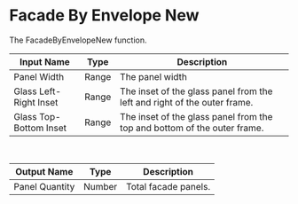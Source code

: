 
            
# Facade By Envelope New

The FacadeByEnvelopeNew function.

|Input Name|Type|Description|
|---|---|---|
|Panel Width|Range|The panel width|
|Glass Left-Right Inset|Range|The inset of the glass panel from the left and right of the outer frame.|
|Glass Top-Bottom Inset|Range|The inset of the glass panel from the top and bottom of the outer frame.|


<br>

|Output Name|Type|Description|
|---|---|---|
|Panel Quantity|Number|Total facade panels.|

